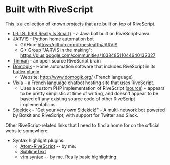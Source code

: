 # Built with RiveScript

This is a collection of known projects that are built on top of RiveScript.

* [I.R.I.S. (IRIS Really Is Smart)](https://olympus-gianksp.rhcloud.com/portfolio/i-r-i-s-2012/) - a Java bot built on RiveScript-Java.
* JARVIS - Python home automation bot
    * GitHub: <https://github.com/truestealth/JARVIS>
    * G+ Group "JARVIS in the making": <https://plus.google.com/communities/103848511044640132327>
* [Tinman](https://github.com/massyn/tinman-rive) - an open source RiveScript brain
* [Domogik](https://github.com/domogik/domogik) - Home automation software that includes RiveScript in its [butler plugin](https://github.com/domogik/domogik/tree/master/src/domogik/butler)
    * Website: <http://www.domogik.org/> (French language)
* [Vixia](http://www.vixia.fr/createbot/index.php) - a French language chatbot hosting site that uses RiveScript.
    * Uses a custom PHP implementation of RiveScript ([source](http://www.vixia.fr/createbot/sources.php)) - appears to be pretty simplistic at time of writing, and doesn't appear to be based off any existing source code of other RiveScript implementations.
* [Sidekick](https://getyoursidekick.org/) - "Get your very own Sidekick!" - A multi-network bot powered by Botkit and RiveScript, with support for Twitter and Slack.

Other RiveScript-related links that I need to find a home for on the official website somewhere:

* Syntax highlight plugins:
    * [Atom-RiveScript](https://github.com/aichaos/atom-rivescript) -- by me.
    * [SublimeText](https://packagecontrol.io/packages/RiveScript)
    * [vim syntax](https://static.rivescript.com/files/etc/vim-rivescript-0.01.tar.gz) -- by me. Really basic highlighting.